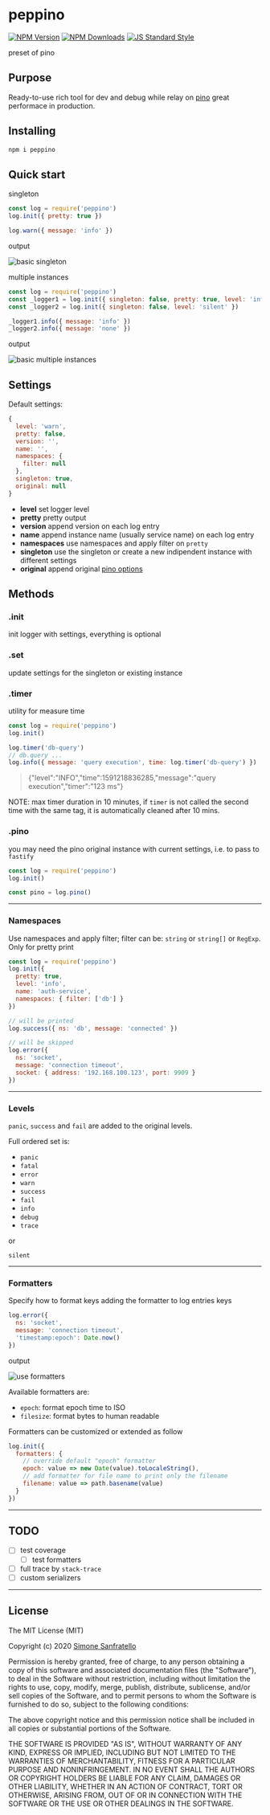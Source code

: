 # peppino

[![NPM Version](http://img.shields.io/npm/v/peppino.svg?style=flat)](https://www.npmjs.org/package/peppino)
[![NPM Downloads](https://img.shields.io/npm/dm/peppino.svg?style=flat)](https://www.npmjs.org/package/peppino)
[![JS Standard Style](https://img.shields.io/badge/code%20style-standard-brightgreen.svg)](http://standardjs.com/)

preset of pino

## Purpose

Ready-to-use rich tool for dev and debug while relay on [pino](https://github.com/pinojs) great performace in production.

## Installing

````bash
npm i peppino
````

## Quick start

singleton

```js
const log = require('peppino')
log.init({ pretty: true })

log.warn({ message: 'info' })
```

output

![basic singleton](./doc/img/basic-singleton.png)

multiple instances

```js
const log = require('peppino')
const _logger1 = log.init({ singleton: false, pretty: true, level: 'info' })
const _logger2 = log.init({ singleton: false, level: 'silent' })

_logger1.info({ message: 'info' })
_logger2.info({ message: 'none' })
```

output

![basic multiple instances](./doc/img/basic-multiple.png)

## Settings

Default settings:

```js
{
  level: 'warn',
  pretty: false,
  version: '',
  name: '',
  namespaces: {
    filter: null
  },
  singleton: true,
  original: null
}
```

- **level**
  set logger level
- **pretty**
  pretty output
- **version**
  append version on each log entry
- **name**
  append instance name (usually service name) on each log entry
- **namespaces**
  use namespaces and apply filter on `pretty`
- **singleton**
  use the singleton or create a new indipendent instance with different settings
- **original**
  append original [pino options](https://github.com/pinojs/pino/blob/master/docs/api.md#options)

## Methods

### .init

init logger with settings, everything is optional

### .set

update settings for the singleton or existing instance

### .timer

utility for measure time

```js
const log = require('peppino')
log.init()

log.timer('db-query')
// db.query ...
log.info({ message: 'query execution', time: log.timer('db-query') })
```

> {"level":"INFO","time":1591218836285,"message":"query execution","timer":"123 ms"}

NOTE: max timer duration in 10 minutes, if `timer` is not called the second time with the same tag, it is automatically cleaned after 10 mins.

### .pino

you may need the pino original instance with current settings, i.e. to pass to `fastify`

```js
const log = require('peppino')
log.init()

const pino = log.pino()
```

---

### Namespaces

Use namespaces and apply filter; filter can be: `string` or `string[]` or `RegExp`.  
Only for pretty print

```js
const log = require('peppino')
log.init({
  pretty: true,
  level: 'info',
  name: 'auth-service',
  namespaces: { filter: ['db'] }
})

// will be printed
log.success({ ns: 'db', message: 'connected' })

// will be skipped
log.error({
  ns: 'socket',
  message: 'connection timeout',
  socket: { address: '192.168.100.123', port: 9909 }
})
```

---

### Levels

`panic`, `success` and `fail` are added to the original levels.

Full ordered set is: 
- `panic`
- `fatal`
- `error`
- `warn`
- `success`
- `fail`
- `info`
- `debug`
- `trace`  

or  

`silent`

---

### Formatters

Specify how to format keys adding the formatter to log entries keys

```js
log.error({
  ns: 'socket',
  message: 'connection timeout',
  'timestamp:epoch': Date.now()
})
```

output

![use formatters](./doc/img/use-formatters.png)

Available formatters are:

- `epoch`: format epoch time to ISO
- `filesize`: format bytes to human readable

Formatters can be customized or extended as follow

```js
log.init({
  formatters: {
    // override default "epoch" formatter
    epoch: value => new Date(value).toLocaleString(),
    // add formatter for file name to print only the filename
    filename: value => path.basename(value)
  }
})
```

---

## TODO

- [ ] test coverage
  - [ ] test formatters
- [ ] full trace by `stack-trace`
- [ ] custom serializers

---

## License

The MIT License (MIT)

Copyright (c) 2020 [Simone Sanfratello](https://braceslab.com)

Permission is hereby granted, free of charge, to any person obtaining a copy
of this software and associated documentation files (the "Software"), to deal
in the Software without restriction, including without limitation the rights
to use, copy, modify, merge, publish, distribute, sublicense, and/or sell
copies of the Software, and to permit persons to whom the Software is
furnished to do so, subject to the following conditions:

The above copyright notice and this permission notice shall be included in all
copies or substantial portions of the Software.

THE SOFTWARE IS PROVIDED "AS IS", WITHOUT WARRANTY OF ANY KIND, EXPRESS OR
IMPLIED, INCLUDING BUT NOT LIMITED TO THE WARRANTIES OF MERCHANTABILITY,
FITNESS FOR A PARTICULAR PURPOSE AND NONINFRINGEMENT. IN NO EVENT SHALL THE
AUTHORS OR COPYRIGHT HOLDERS BE LIABLE FOR ANY CLAIM, DAMAGES OR OTHER
LIABILITY, WHETHER IN AN ACTION OF CONTRACT, TORT OR OTHERWISE, ARISING FROM,
OUT OF OR IN CONNECTION WITH THE SOFTWARE OR THE USE OR OTHER DEALINGS IN THE
SOFTWARE.

